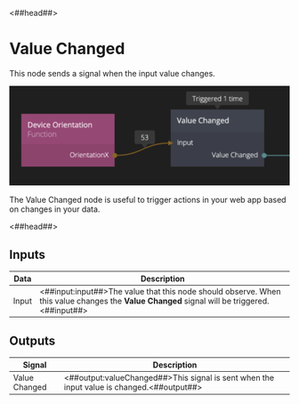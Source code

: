 <##head##>

# Value Changed

This node sends a <span class="ndl-signal">signal</span> when the input value changes.

<div class="ndl-image-with-background l">

![](valuechanged_node.png)

</div>

The <span class="ndl-node">Value Changed</span> node is useful to trigger actions in your web app based on changes in your data.

<##head##>

## Inputs

| Data                                | Description                                                                                                                                  |
| ----------------------------------- | -------------------------------------------------------------------------------------------------------------------------------------------- |
| <span class="ndl-data">Input</span> | <##input:input##>The value that this node should observe. When this value changes the **Value Changed** signal will be triggered.<##input##> |

## Outputs

| Signal                                        | Description                                                                               |
| --------------------------------------------- | ----------------------------------------------------------------------------------------- |
| <span class="ndl-signal">Value Changed</span> | <##output:valueChanged##>This signal is sent when the input value is changed.<##output##> |
